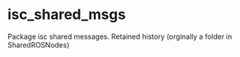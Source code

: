 # isc_shared_msgs
Package isc shared messages. Retained history (orginally a folder in SharedROSNodes)

